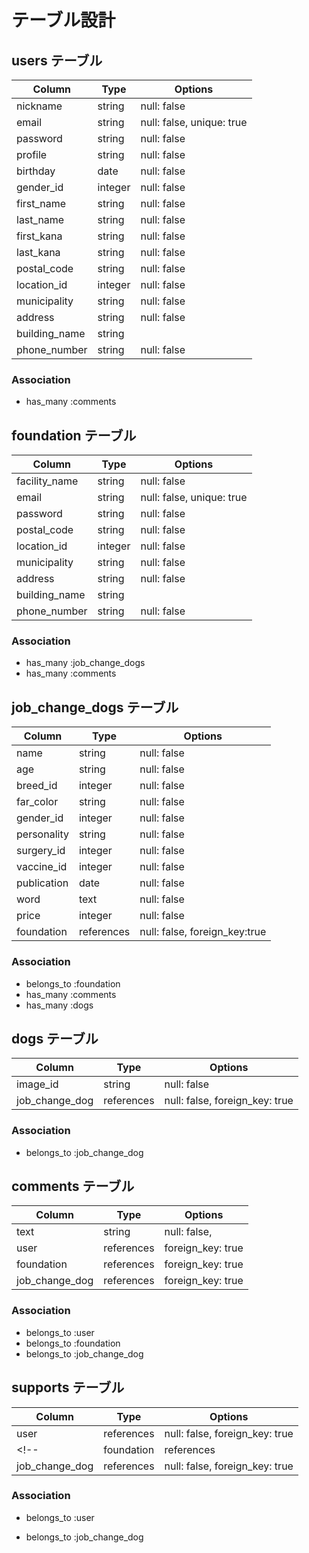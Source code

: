 # テーブル設計

## users テーブル

| Column           | Type          | Options                   |
| ---------------- | ------------- | ------------------------- |
| nickname         | string        | null: false               |
| email            | string        | null: false, unique: true |
| password         | string        | null: false               |
| profile          | string        | null: false               |
| birthday         | date          | null: false               |
| gender_id        | integer       | null: false               |
| first_name       | string        | null: false               |
| last_name        | string        | null: false               |
| first_kana       | string        | null: false               |
| last_kana        | string        | null: false               |
| postal_code      | string        | null: false               |
| location_id      | integer       | null: false               |
| municipality     | string        | null: false               |
| address          | string        | null: false               |
| building_name    | string        |                           |
| phone_number     | string        | null: false               |

### Association

- has_many :comments

## foundation テーブル

| Column           | Type          | Options                   |
| ---------------- | ------------- | ------------------------- |
| facility_name    | string        | null: false               |
| email            | string        | null: false, unique: true |
| password         | string        | null: false               |
| postal_code      | string        | null: false               |
| location_id      | integer       | null: false               |
| municipality     | string        | null: false               |
| address          | string        | null: false               |
| building_name    | string        |                           |
| phone_number     | string        | null: false               |

### Association
- has_many :job_change_dogs
- has_many :comments

## job_change_dogs テーブル

| Column      | Type        | Options                       |
| ----------- | ----------- | ----------------------------- |
| name        | string      | null: false                   |
| age         | string      | null: false                   |
| breed_id    | integer     | null: false                   |
| far_color   | string      | null: false                   |
| gender_id   | integer     | null: false                   |
| personality | string      | null: false                   |
| surgery_id  | integer     | null: false                   |
| vaccine_id  | integer     | null: false                   |
| publication | date        | null: false                   |
| word        | text        | null: false                   |
| price       | integer     | null: false                   |
| foundation  | references  | null: false, foreign_key:true |

### Association

- belongs_to :foundation
- has_many :comments
- has_many :dogs


## dogs テーブル

| Column         | Type        | Options                        |
| -------------- | ----------- | ------------------------------ |
| image_id       | string      | null: false                    |
| job_change_dog | references  | null: false, foreign_key: true |

### Association

- belongs_to :job_change_dog

## comments テーブル

| Column         | Type       |  Options           |
| ---------------| ---------- | ------------------ |
| text           | string     | null: false,       |
| user           | references | foreign_key: true  |
| foundation     | references | foreign_key: true  |
| job_change_dog | references | foreign_key: true  |

### Association

- belongs_to :user
- belongs_to :foundation
- belongs_to :job_change_dog

## supports テーブル

| Column          | Type        | Options                        |
| --------------  | ----------  | ------------------------------ |
| user            | references  | null: false, foreign_key: true |
<!-- | foundation      | references  | null: false, foreign_key: true | -->
| job_change_dog  | references  | null: false, foreign_key: true |


### Association

- belongs_to :user
<!-- - belongs-to :foundation -->
- belongs_to :job_change_dog